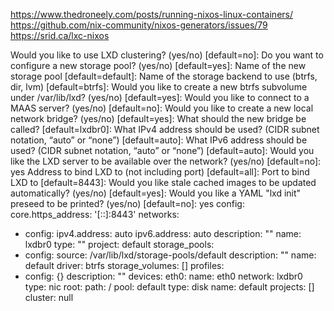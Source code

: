https://www.thedroneely.com/posts/running-nixos-linux-containers/
https://github.com/nix-community/nixos-generators/issues/79
https://srid.ca/lxc-nixos

Would you like to use LXD clustering? (yes/no) [default=no]:
Do you want to configure a new storage pool? (yes/no) [default=yes]:
Name of the new storage pool [default=default]:
Name of the storage backend to use (btrfs, dir, lvm) [default=btrfs]:
Would you like to create a new btrfs subvolume under /var/lib/lxd? (yes/no) [default=yes]:
Would you like to connect to a MAAS server? (yes/no) [default=no]:
Would you like to create a new local network bridge? (yes/no) [default=yes]:
What should the new bridge be called? [default=lxdbr0]:
What IPv4 address should be used? (CIDR subnet notation, “auto” or “none”) [default=auto]:
What IPv6 address should be used? (CIDR subnet notation, “auto” or “none”) [default=auto]:
Would you like the LXD server to be available over the network? (yes/no) [default=no]: yes
Address to bind LXD to (not including port) [default=all]:
Port to bind LXD to [default=8443]:
Would you like stale cached images to be updated automatically? (yes/no) [default=yes]:
Would you like a YAML "lxd init" preseed to be printed? (yes/no) [default=no]: yes
config:
core.https_address: '[::]:8443'
networks:

- config:
  ipv4.address: auto
  ipv6.address: auto
  description: ""
  name: lxdbr0
  type: ""
  project: default
  storage_pools:
- config:
  source: /var/lib/lxd/storage-pools/default
  description: ""
  name: default
  driver: btrfs
  storage_volumes: []
  profiles:
- config: {}
  description: ""
  devices:
  eth0:
  name: eth0
  network: lxdbr0
  type: nic
  root:
  path: /
  pool: default
  type: disk
  name: default
  projects: []
  cluster: null
